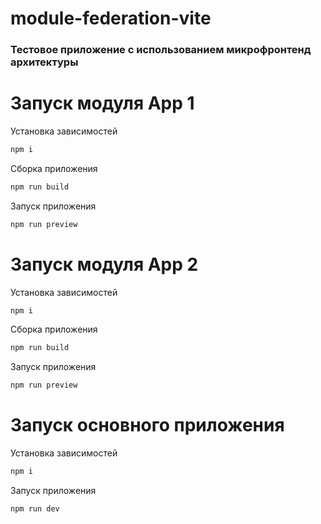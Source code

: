 # module-federation-vite

### Тестовое приложение с использованием микрофронтенд архитектуры

# Запуск модуля App 1
Установка зависимостей
```bash
npm i
```

Сборка приложения
```bash
npm run build
```

Запуск приложения
```bash
npm run preview
```

# Запуск модуля App 2
Установка зависимостей
```bash
npm i
```

Сборка приложения
```bash
npm run build
```

Запуск приложения
```bash
npm run preview
```

# Запуск основного приложения
Установка зависимостей
```bash
npm i
```

Запуск приложения
```bash
npm run dev
```
